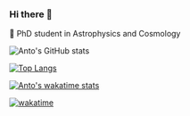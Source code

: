 ### Hi there 👋

🔭 PhD student in Astrophysics and Cosmology 

![Anto's GitHub stats](https://github-readme-stats.vercel.app/api?username=antolonappan&show_icons=true&theme=dark)

[![Top Langs](https://github-readme-stats.vercel.app/api/top-langs/?username=antolonappan&layout=compact&hide=jupyter%20notebook)](https://github.com/antolonappan/github-readme-stats)

[![Anto's wakatime stats](https://github-readme-stats.vercel.app/api/wakatime?username=antolonappan)](https://github.com/anuraghazra/github-readme-stats)

[![wakatime](https://wakatime.com/badge/user/e4d61f54-a71a-4db6-81a9-edbb50ce497f.svg)](https://wakatime.com/@e4d61f54-a71a-4db6-81a9-edbb50ce497f)

    
<!--
**antolonappan/antolonappan** is a ✨ _special_ ✨ repository because its `README.md` (this file) appears on your GitHub profile.

Here are some ideas to get you started:

- 🔭 I’m currently working on ...
- 🌱 I’m currently learning ...
- 👯 I’m looking to collaborate on ...
- 🤔 I’m looking for help with ...
- 💬 Ask me about ...
- 📫 How to reach me: ...
- 😄 Pronouns: ...
- ⚡ Fun fact: ...
-->

